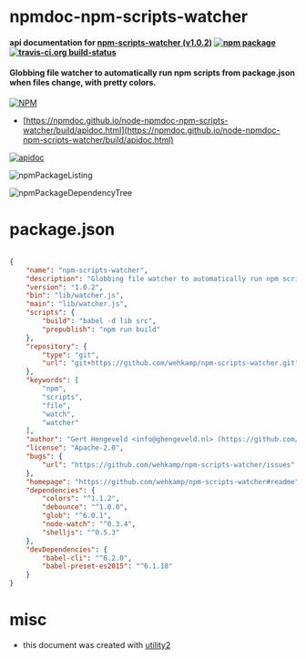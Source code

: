 # npmdoc-npm-scripts-watcher

#### api documentation for  [npm-scripts-watcher (v1.0.2)](https://github.com/wehkamp/npm-scripts-watcher#readme)  [![npm package](https://img.shields.io/npm/v/npmdoc-npm-scripts-watcher.svg?style=flat-square)](https://www.npmjs.org/package/npmdoc-npm-scripts-watcher) [![travis-ci.org build-status](https://api.travis-ci.org/npmdoc/node-npmdoc-npm-scripts-watcher.svg)](https://travis-ci.org/npmdoc/node-npmdoc-npm-scripts-watcher)

#### Globbing file watcher to automatically run npm scripts from package.json when files change, with pretty colors.

[![NPM](https://nodei.co/npm/npm-scripts-watcher.png?downloads=true&downloadRank=true&stars=true)](https://www.npmjs.com/package/npm-scripts-watcher)

- [https://npmdoc.github.io/node-npmdoc-npm-scripts-watcher/build/apidoc.html](https://npmdoc.github.io/node-npmdoc-npm-scripts-watcher/build/apidoc.html)

[![apidoc](https://npmdoc.github.io/node-npmdoc-npm-scripts-watcher/build/screenCapture.buildCi.browser.%252Ftmp%252Fbuild%252Fapidoc.html.png)](https://npmdoc.github.io/node-npmdoc-npm-scripts-watcher/build/apidoc.html)

![npmPackageListing](https://npmdoc.github.io/node-npmdoc-npm-scripts-watcher/build/screenCapture.npmPackageListing.svg)

![npmPackageDependencyTree](https://npmdoc.github.io/node-npmdoc-npm-scripts-watcher/build/screenCapture.npmPackageDependencyTree.svg)



# package.json

```json

{
    "name": "npm-scripts-watcher",
    "description": "Globbing file watcher to automatically run npm scripts from package.json when files change, with pretty colors.",
    "version": "1.0.2",
    "bin": "lib/watcher.js",
    "main": "lib/watcher.js",
    "scripts": {
        "build": "babel -d lib src",
        "prepublish": "npm run build"
    },
    "repository": {
        "type": "git",
        "url": "git+https://github.com/wehkamp/npm-scripts-watcher.git"
    },
    "keywords": [
        "npm",
        "scripts",
        "file",
        "watch",
        "watcher"
    ],
    "author": "Gert Hengeveld <info@ghengeveld.nl> (https://github.com/ghengeveld)",
    "license": "Apache-2.0",
    "bugs": {
        "url": "https://github.com/wehkamp/npm-scripts-watcher/issues"
    },
    "homepage": "https://github.com/wehkamp/npm-scripts-watcher#readme",
    "dependencies": {
        "colors": "^1.1.2",
        "debounce": "^1.0.0",
        "glob": "^6.0.1",
        "node-watch": "^0.3.4",
        "shelljs": "^0.5.3"
    },
    "devDependencies": {
        "babel-cli": "^6.2.0",
        "babel-preset-es2015": "^6.1.18"
    }
}
```



# misc
- this document was created with [utility2](https://github.com/kaizhu256/node-utility2)
